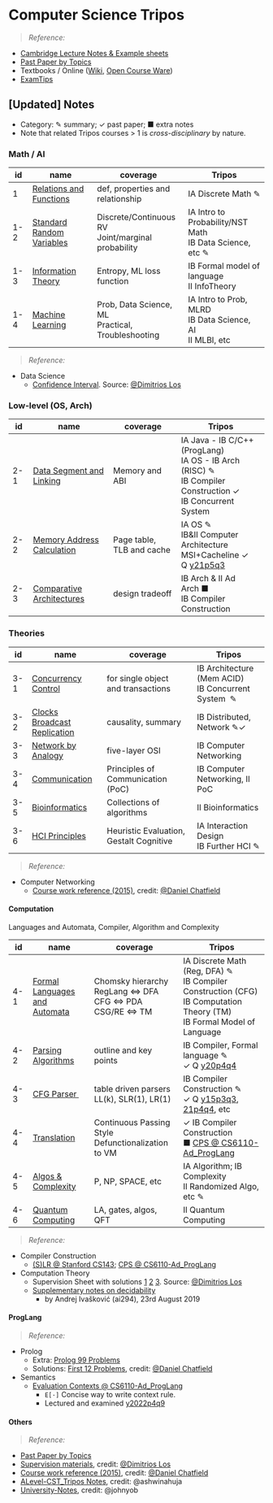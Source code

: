 # Computer Science Tripos

> *Reference:*

- [Cambridge Lecture Notes &amp; Example sheets](https://www.cst.cam.ac.uk/teaching)
- [Past Paper by Topics](./Past_Paper.html)
- Textbooks / Online ([Wiki](https://www.wikipedia.org/), [Open Course Ware](https://ocw.mit.edu/))
- [ExamTips](./Note/Tips.pdf)

<!--  [Supervision Reference](./Supervision_Reference.html) -->

## [Updated] Notes

- Category: ✎ summary; ✓ past paper; ■ extra notes
- Note that related Tripos courses > 1 is *cross-disciplinary* by nature.

### Math / AI

| id  | name                                                                          | coverage                                               | Tripos                                                            |
| --- | ----------------------------------------------------------------------------- | ------------------------------------------------------ | ----------------------------------------------------------------- |
| 1   | [Relations and Functions](./Note/Relation_Function.pdf)                          | def, properties and<br />relationship                  | IA Discrete Math ✎                                              |
| 1-2 | [Standard Random Variables](./Note/Standard%20Random%20Variables.pdf)            | Discrete/Continuous RV<br />Joint/marginal probability | IA Intro to Probability/NST Math<br />IB Data Science, etc ✎    |
| 1-3 | [Information Theory](./Note/InformationTheory.pdf)                               | Entropy, ML loss function                              | IB Formal model of language<br /> II InfoTheory                   |
| 1-4 | [Machine Learning](https://peterhuistyping.github.io/Machine_Learning_Guidance/) | Prob, Data Science, ML<br />Practical, Troubleshooting | IA Intro to Prob, MLRD<br />IB Data Science, AI<br />II MLBI, etc |

> *Reference:*

- Data Science
  - [Confidence Interval](./Ref/IBDataSci/Confidence%20intervals.pdf). Source: [@Dimitrios Los](https://dimitrioslos.com/supervisions/)

### Low-level (OS, Arch)

| id  | name                                                               | coverage                  | Tripos                                                                                                                                        |
| --- | ------------------------------------------------------------------ | ------------------------- | --------------------------------------------------------------------------------------------------------------------------------------------- |
| 2-1 | [Data Segment and Linking](./Note/Data%20Segment%20and%20Linking.pdf) | Memory and ABI            | IA Java - IB C/C++ (ProgLang)<br />IA OS - IB Arch (RISC) ✎<br />IB Compiler Construction ✓<br />IB Concurrent System                     |
| 2-2 | [Memory Address Calculation](./Note/Memory%20Calculation.pdf)         | Page table, TLB and cache | IA OS ✎<br />IB&II Computer Architecture<br />MSI+Cacheline ✓ Q [y21p5q3](https://www.cl.cam.ac.uk/teaching/exams/pastpapers/y2021p5q3.pdf) |
| 2-3 | [Comparative Architectures](./Note/Comparative%20Architectures.pdf)   | design tradeoff           | IB Arch & II Ad Arch ■<br />IB Compiler Construction                                                                                        |

### Theories

| id  | name                                                                     | coverage                                       | Tripos                                                    |
| --- | ------------------------------------------------------------------------ | ---------------------------------------------- | --------------------------------------------------------- |
| 3-1 | [Concurrency Control](./Note/Concurrency%20Control.pdf)                     | for single object<br /> and transactions       | IB Architecture (Mem ACID)<br />IB Concurrent System  ✎ |
| 3-2 | [Clocks Broadcast Replication](./Note/Clocks%20Broadcast%20Replication.pdf) | causality, summary                            | IB Distributed, Network ✎✓                             |
| 3-3 | [Network by Analogy](./Note/Network%20by%20Analogy.pdf)                     | five-layer OSI                                | IB Computer Networking                                    |
| 3-4 | [Communication](./Note/Principles_of_Communication.pdf)                     | Principles of Communication (PoC)              | IB Computer Networking, II PoC                            |
| 3-5 | [Bioinformatics](./Note/Bioinformatics.pdf)                                 | Collections of algorithms                      | II Bioinformatics                                         |
| 3-6 | [HCI Principles](./Note/HCI.pdf)                                            | Heuristic Evaluation,<br />  Gestalt Cognitive | IA Interaction Design<br />IB Further HCI ✎             |

> *Reference:*

- Computer Networking
  - [Course work reference (2015)](https://github.com/danielchatfield/cst1b-computer-networking), credit: [@Daniel Chatfield](https://github.com/danielchatfield/)

#### Computation

Languages and Automata, Compiler, Algorithm and Complexity

| id  | name                                                              | coverage                                                                 | Tripos                                                                                                                                                                                        |
| --- | ----------------------------------------------------------------- | ------------------------------------------------------------------------ | --------------------------------------------------------------------------------------------------------------------------------------------------------------------------------------------- |
| 4-1 | [Formal Languages <br />and Automata](./Note/Formal%20Languages.pdf) | Chomsky hierarchy<br />RegLang ⇔ DFA<br />CFG ⇔ PDA<br />CSG/RE ⇔ TM | IA Discrete Math (Reg, DFA) ✎<br />IB Compiler Construction (CFG)<br />IB Computation Theory (TM)<br />IB Formal Model of Language                                                          |
| 4-2 | [Parsing Algorithms](./Note/Parsing%20outline.pdf)                   | outline and key points                                                   | IB Compiler, Formal language ✎<br />   ✓ Q [y20p4q4](https://www.cl.cam.ac.uk/teaching/exams/pastpapers/y2020p4q4.pdf)                                                                       |
| 4-3 | [CFG Parser ](./Note/Parsing.pdf)                                   | table driven parsers<br />LL(k), SLR(1), LR(1)                           | IB Compiler Construction ✎<br />✓ Q [y15p3q3](https://www.cl.cam.ac.uk/teaching/exams/pastpapers/y2015p3q3.pdf), [21p4q4](https://www.cl.cam.ac.uk/teaching/exams/pastpapers/y2021p4q4.pdf), etc |
| 4-4 | [Translation](./Note/Translation.pdf)                                | Continuous Passing Style<br />Defunctionalization to VM                  | ✓ IB Compiler Construction<br />■ [CPS @ CS6110-Ad_ProgLang](./Ref/IBCompiler/CPS.pdf)                                                                                                         |
| 4-5 | [Algos &amp; Complexity](./Note/Lists%20of%20Algorithms.pdf)         | P, NP, SPACE, etc                                                        | IA Algorithm; IB Complexity<br />II Randomized Algo, etc ✎                                                                                                                                 |
| 4-6 | [Quantum Computing](./Note/quantumComputing.pdf)                     | LA, gates, algos, QFT                                                    | II Quantum Computing                                                                                                                                                                          |

> *Reference:*

- Compiler Construction
  - [(S)LR @ Stanford CS143](./Ref/IBCompiler/LR%20and%20SLR%20Parsing.pdf); [CPS @ CS6110-Ad_ProgLang](./Ref/IBCompiler/CPS.pdf)
- Computation Theory
  - Supervision Sheet with solutions [1](./Ref/IBCompTheory/exer_sols_1.pdf) [2](./Ref/IBCompTheory/exer_sols_2.pdf) [3](./Ref/IBCompTheory/exer_sols_3.pdf). Source: [@Dimitrios Los](https://dimitrioslos.com/supervisions/)
  - [Supplementary notes on decidability](./Ref/IBCompTheory/Notes-Decidability.pdf)
    - by Andrej Ivašković (ai294), 23rd August 2019

#### ProgLang

> *Reference:*

- Prolog
  - Extra: [Prolog 99 Problems](./Ref/IBProlog/P-99_Ninety-Nine%20Prolog%20Problems.pdf)
  - Solutions: [First 12 Problems](https://github.com/danielchatfield/prolog-99-problems), credit: [@Daniel Chatfield](https://github.com/danielchatfield/)
- Semantics
  - [Evaluation Contexts @ CS6110-Ad_ProgLang](./Ref/IBSemantics/Evaluation%20Contexts.pdf)
    - `E[·]` Concise way to write context rule.
    - Lectured and examined [y2022p4q9](https://www.cl.cam.ac.uk/teaching/exams/pastpapers/y2022p4q9.pdf)

#### Others

> *Reference:*

- [Past Paper by Topics](./Past_Paper.html)
- [Supervision materials](https://dimitrioslos.com/supervisions/), credit: [@Dimitrios Los](https://dimitrioslos.com/academic.html)
- [Course work reference (2015)](https://github.com/danielchatfield/), credit: [@Daniel Chatfield](https://github.com/danielchatfield/)
- [ALevel-CST_Tripos Notes](https://github.com/ashwinahuja/Cambridge-Computer-Science-Tripos-Notes), credit: @ashwinahuja
- [University-Notes](https://github.com/johnyob/University-Notes), credit: @johnyob

